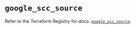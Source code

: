 # `google_scc_source`

Refer to the Terraform Registry for docs: [`google_scc_source`](https://registry.terraform.io/providers/hashicorp/google-beta/5.43.0/docs/resources/google_scc_source).
